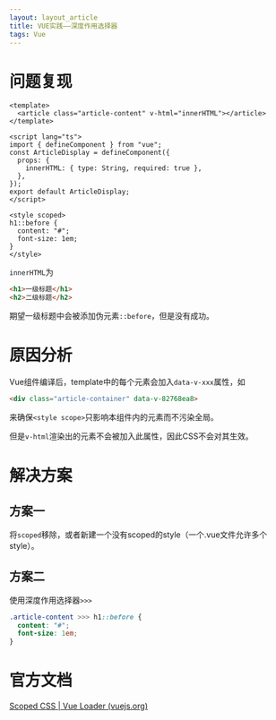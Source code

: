 ```yaml
---
layout: layout_article
title: VUE实践——深度作用选择器
tags: Vue
---
```

<!-- more -->
# 问题复现

```vue
<template>
  <article class="article-content" v-html="innerHTML"></article>
</template>

<script lang="ts">
import { defineComponent } from "vue";
const ArticleDisplay = defineComponent({
  props: {
    innerHTML: { type: String, required: true },
  },
});
export default ArticleDisplay;
</script>

<style scoped>
h1::before {
  content: "#";
  font-size: 1em;
}
</style>
```

`innerHTML`为

```html
<h1>一级标题</h1>
<h2>二级标题</h2>
```

期望一级标题中会被添加伪元素`::before`，但是没有成功。

# 原因分析

Vue组件编译后，template中的每个元素会加入`data-v-xxx`属性，如

```html
<div class="article-container" data-v-82768ea8>
```

来确保`<style scope>`只影响本组件内的元素而不污染全局。

但是`v-html`渲染出的元素不会被加入此属性，因此CSS不会对其生效。

# 解决方案

## 方案一

将`scoped`移除，或者新建一个没有scoped的style（一个.vue文件允许多个style）。

## 方案二

使用深度作用选择器`>>>`

```css
.article-content >>> h1::before {
  content: "#";
  font-size: 1em;
}
```

# 官方文档

[Scoped CSS | Vue Loader (vuejs.org)](https://vue-loader.vuejs.org/zh/guide/scoped-css.html#深度作用选择器)
